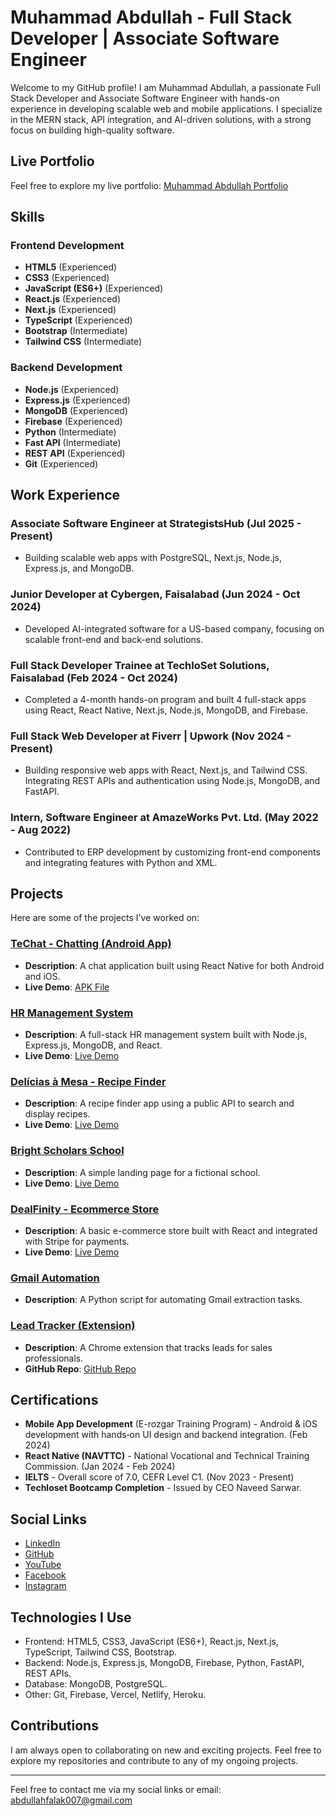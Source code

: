 # Muhammad Abdullah - Full Stack Developer | Associate Software Engineer

Welcome to my GitHub profile! I am Muhammad Abdullah, a passionate Full Stack Developer and Associate Software Engineer with hands-on experience in developing scalable web and mobile applications. I specialize in the MERN stack, API integration, and AI-driven solutions, with a strong focus on building high-quality software.

## Live Portfolio

Feel free to explore my live portfolio: [Muhammad Abdullah Portfolio](https://abdullahfalak007.vercel.app/)

## Skills

### Frontend Development
- **HTML5** (Experienced)
- **CSS3** (Experienced)
- **JavaScript (ES6+)** (Experienced)
- **React.js** (Experienced)
- **Next.js** (Experienced)
- **TypeScript** (Experienced)
- **Bootstrap** (Intermediate)
- **Tailwind CSS** (Intermediate)

### Backend Development
- **Node.js** (Experienced)
- **Express.js** (Experienced)
- **MongoDB** (Experienced)
- **Firebase** (Experienced)
- **Python** (Intermediate)
- **Fast API** (Intermediate)
- **REST API** (Experienced)
- **Git** (Experienced)

## Work Experience

### Associate Software Engineer at StrategistsHub (Jul 2025 - Present)
- Building scalable web apps with PostgreSQL, Next.js, Node.js, Express.js, and MongoDB.

### Junior Developer at Cybergen, Faisalabad (Jun 2024 - Oct 2024)
- Developed AI-integrated software for a US-based company, focusing on scalable front-end and back-end solutions.

### Full Stack Developer Trainee at TechloSet Solutions, Faisalabad (Feb 2024 - Oct 2024)
- Completed a 4-month hands-on program and built 4 full-stack apps using React, React Native, Next.js, Node.js, MongoDB, and Firebase.

### Full Stack Web Developer at Fiverr | Upwork (Nov 2024 - Present)
- Building responsive web apps with React, Next.js, and Tailwind CSS. Integrating REST APIs and authentication using Node.js, MongoDB, and FastAPI.

### Intern, Software Engineer at AmazeWorks Pvt. Ltd. (May 2022 - Aug 2022)
- Contributed to ERP development by customizing front-end components and integrating features with Python and XML.

## Projects

Here are some of the projects I've worked on:

### [TeChat - Chatting (Android App)](https://github.com/Abdullahfalak007/Techloset-TeChat-App.git)
- **Description**: A chat application built using React Native for both Android and iOS.
- **Live Demo**: [APK File](https://drive.google.com/file/d/1PB4nJtZRwq1VkrwGOdwO3qIe_5RqIUOs/view?usp=sharing)

### [HR Management System](https://hrmanagementbyabdullah.vercel.app/)
- **Description**: A full-stack HR management system built with Node.js, Express.js, MongoDB, and React.
- **Live Demo**: [Live Demo](https://hrmanagementbyabdullah.vercel.app/)

### [Delícias à Mesa - Recipe Finder](https://recipe-app-drab-seven.vercel.app/)
- **Description**: A recipe finder app using a public API to search and display recipes.
- **Live Demo**: [Live Demo](https://recipe-app-drab-seven.vercel.app/)

### [Bright Scholars School](https://abdullahfalak007.github.io/Bright-Scholars-School/)
- **Description**: A simple landing page for a fictional school.
- **Live Demo**: [Live Demo](https://abdullahfalak007.github.io/Bright-Scholars-School/)

### [DealFinity - Ecommerce Store](https://clever-alpaca-4f51e7.netlify.app/)
- **Description**: A basic e-commerce store built with React and integrated with Stripe for payments.
- **Live Demo**: [Live Demo](https://clever-alpaca-4f51e7.netlify.app/)

### [Gmail Automation](https://github.com/Abdullahfalak007/Email-extraction-script-from-the-body-of-an-email-message-using-python)
- **Description**: A Python script for automating Gmail extraction tasks.

### [Lead Tracker (Extension)](https://github.com/Abdullahfalak007/Lead-Tracker-App.git)
- **Description**: A Chrome extension that tracks leads for sales professionals.
- **GitHub Repo**: [GitHub Repo](https://github.com/Abdullahfalak007/Lead-Tracker-App.git)

## Certifications

- **Mobile App Development** (E-rozgar Training Program) - Android & iOS development with hands‑on UI design and backend integration. (Feb 2024)
- **React Native (NAVTTC)** - National Vocational and Technical Training Commission. (Jan 2024 - Feb 2024)
- **IELTS** - Overall score of 7.0, CEFR Level C1. (Nov 2023 - Present)
- **Techloset Bootcamp Completion** - Issued by CEO Naveed Sarwar.

## Social Links
- [LinkedIn](https://www.linkedin.com/in/abdullahfalak007)
- [GitHub](https://github.com/Abdullahfalak007)
- [YouTube](https://www.youtube.com/c/FalakTechrary)
- [Facebook](https://www.facebook.com/abdullahfalak007)
- [Instagram](https://www.instagram.com/Abdullahfalak007/)

## Technologies I Use
- Frontend: HTML5, CSS3, JavaScript (ES6+), React.js, Next.js, TypeScript, Tailwind CSS, Bootstrap.
- Backend: Node.js, Express.js, MongoDB, Firebase, Python, FastAPI, REST APIs.
- Database: MongoDB, PostgreSQL.
- Other: Git, Firebase, Vercel, Netlify, Heroku.

## Contributions

I am always open to collaborating on new and exciting projects. Feel free to explore my repositories and contribute to any of my ongoing projects.

---

Feel free to contact me via my social links or email: [abdullahfalak007@gmail.com](mailto:abdullahfalak007@gmail.com)
